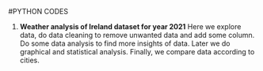 #PYTHON CODES

1. **Weather analysis of Ireland dataset for year 2021**
   Here we explore data, do data cleaning to remove unwanted data and add some column.
   Do some data analysis to find more insights of data.
   Later we do graphical and statistical analysis.
   Finally, we compare data according to cities.
